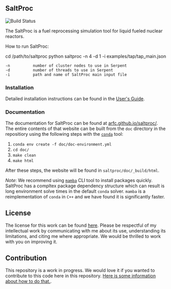 ## SaltProc

![Build Status](https://github.com/arfc/saltproc/actions/workflows/test-saltproc.yml/badge.svg?branch=master)

The SaltProc is a fuel reprocessing simulation tool for liquid fueled nuclear
reactors.

How to run SaltProc:

cd /path/to/saltproc
python saltproc -n 4 -d 1 -i examples/tap/tap_main.json
```
-n          number of cluster nodes to use in Serpent
-d          number of threads to use in Serpent
-i          path and name of SaltProc main input file
```

### Installation

Detailed installation instructions can be found in the
[User's Guide](https://arfc.github.io/saltproc/installation.html).

### Documentation

The documentation for SaltProc can be found at
[arfc.github.io/saltproc/](http://arfc.github.io/saltproc/).
The entire contents of that
website can be built from the `doc` directory in the repositiory using the following steps with the [`conda`](https://docs.conda.io/en/latest/) tool:

1. `conda env create -f doc/doc-environment.yml`
2. `cd doc/`
3. `make clean`
4. `make html`

After these steps, the website will be found in `saltproc/doc/_build/html`.

_Note_: We recommend using [`mamba`](https://github.com/mamba-org/mamba) CLI tool to install packages quickly. SaltProc has a compltex package dependency structure which can result is long environment solve times in the default ``conda`` solver. ``mamba`` is a reimplementation of ``conda`` in ``C++`` and we have found it is significantly faster.


## License

The license for this work can be found
[here](https://github.com/arfc/saltproc/blob/master/LICENSE). Please
be respectful of my intellectual work by communicating with me about its use,
understanding its limitations, and citing me where appropriate. We would be
thrilled to work with you on improving it.


## Contribution

This repository is a work in progress. We would love it if you wanted to
contribute to this code here in this repository. [Here is some information about
how to do that.](https://github.com/arfc/saltproc/blob/master/CONTRIBUTING.md).
